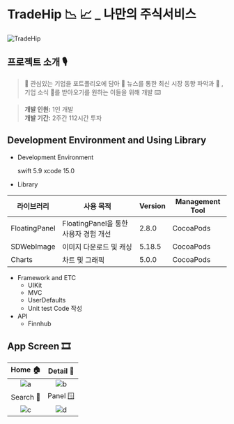 # TradeHip 📉 📈 _ 나만의 주식서비스

![TradeHip](https://github.com/Woobios97/TradeHip/assets/138302237/9673b04e-82fe-4f4a-b85a-eca9c4d7a422)

## 프로젝트 소개 🎙️

> 🤔 관심있는 기업을 포트폴리오에 담아 📰 뉴스를 통한 최신 시장 동향 파악과 👀 , 기업 소식 🏢를 받아오기를 원하는 이들을 위해 개발 ⌨️
> 

> **개발 인원:** 1인 개발  
> **개발 기간:** 2주간 112시간 투자

## **Development Environment and Using Library**

- Development Environment
    
    swift 5.9 xcode 15.0
    
- Library

| 라이브러리 | 사용 목적 | Version | Management Tool |
| --- | --- | --- | --- |
| FloatingPanel  | FloatingPanel을 통한 사용자 경험 개선 | 2.8.0 | CocoaPods |
| SDWebImage  | 이미지 다운로드 및 캐싱 | 5.18.5 | CocoaPods |
| Charts | 차트 및 그래픽 | 5.0.0 | CocoaPods |
- Framework and ETC
    - UIKit
    - MVC
    - UserDefaults
    - Unit test Code 작성
- API
    - Finnhub

## App Screen 🎞️

| Home 🏠 | Detail 🔬 |
| :---: | :---: |
| ![a](https://github.com/Woobios97/TradeHip/assets/138302237/9035bcd7-e495-48d5-bc2c-e13796e8e226) | ![b](https://github.com/Woobios97/TradeHip/assets/138302237/cc25fffc-f039-4726-a10f-0eaf40e8c084) |
| Search 🔦 | Panel 🪟 |
| ![c](https://github.com/Woobios97/TradeHip/assets/138302237/5f50f7dc-d1fa-4f41-9985-ae4693370844) | ![d](https://github.com/Woobios97/TradeHip/assets/138302237/87f4cc81-81ca-49ea-a4a9-d1a1210ccd1d) |
